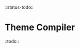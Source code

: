 <!-- 
title: Theme Compiler
location: ./tools/theme-compiler
type: page
layout: default
-->

::status-todo::

# Theme Compiler

::todo::
